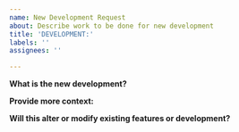 ```yaml
---
name: New Development Request
about: Describe work to be done for new development
title: 'DEVELOPMENT:'
labels: ''
assignees: ''

---
```


**What is the new development?**


**Provide more context:**


**Will this alter or modify existing features or development?**

